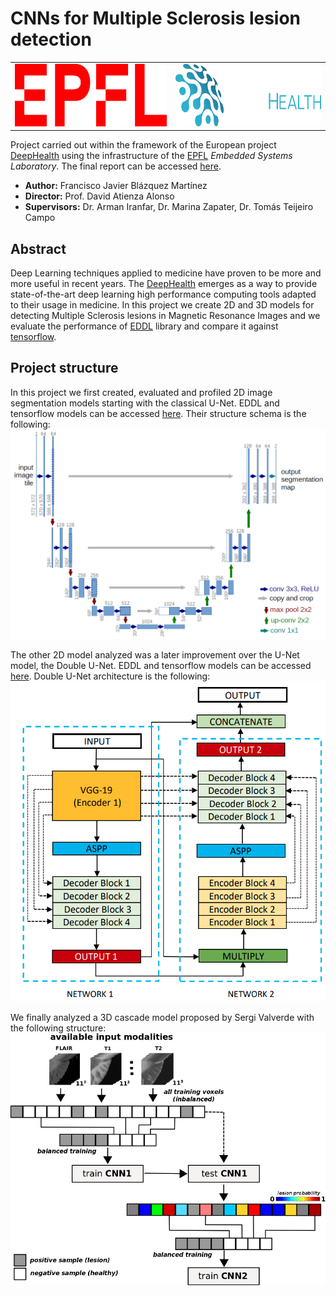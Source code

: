 # CNNs for Multiple Sclerosis lesion detection

<table><tr>
<td> <img src="./report/tex/images/Logo.png" alt="Drawing" style="height: 100px;"/> </td>
<td> <img src="./report/tex/images/DeepHealth.png" alt="Drawing" style="height: 100px;"/> </td>
</tr></table>

Project carried out within the framework of the European project [DeepHealth](https://deephealth-project.eu/) using the infrastructure of the [EPFL](https://www.epfl.ch/en/) _Embedded Systems Laboratory_. The final report can be accessed [here](./report/CNN_for_MS_Lesion_segmentation.pdf).

* **Author:** Francisco Javier Blázquez Martínez
* **Director:** Prof. David Atienza Alonso
* **Supervisors:** Dr. Arman Iranfar, Dr. Marina Zapater, Dr. Tomás Teijeiro Campo

## Abstract

Deep Learning techniques applied to medicine have proven to be more and more useful in recent years. The [DeepHealth](https://deephealth-project.eu/) emerges as a way to provide state-of-the-art deep learning high performance computing tools adapted to their usage in medicine. In this project we create 2D and 3D models for detecting Multiple Sclerosis lesions in Magnetic Resonance Images and we evaluate the performance of [EDDL](https://github.com/deephealthproject/eddl) library and compare it against [tensorflow](https://www.tensorflow.org/).

## Project structure

In this project we first created, evaluated and profiled 2D image segmentation models starting with the classical U-Net.
EDDL and tensorflow models can be accessed [here](./models/2d/u_net/). Their structure schema is the following: \
![U-Net](./report/tex/images/unet.png)

The other 2D model analyzed was a later improvement over the U-Net model, the Double U-Net. EDDL and tensorflow models can be accessed [here](./models/2d/double_unet/). Double U-Net architecture is the following: \
![Double U-Net](./report/tex/images/double_unet.png)

We finally analyzed a 3D cascade model proposed by Sergi Valverde with the following structure: \
![3D cascade model](./report/tex/images/cascade_model.png)

